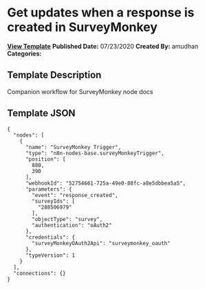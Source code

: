 # Get updates when a response is created in SurveyMonkey

**[View Template](https://n8n.io/workflows/551-/)**  **Published Date:** 07/23/2020  **Created By:** amudhan  **Categories:**   

## Template Description

Companion workflow for SurveyMonkey node docs



## Template JSON

```
{
  "nodes": [
    {
      "name": "SurveyMonkey Trigger",
      "type": "n8n-nodes-base.surveyMonkeyTrigger",
      "position": [
        880,
        390
      ],
      "webhookId": "52754661-725a-49e0-88fc-a8e5dbbea5a5",
      "parameters": {
        "event": "response_created",
        "surveyIds": [
          "288506979"
        ],
        "objectType": "survey",
        "authentication": "oAuth2"
      },
      "credentials": {
        "surveyMonkeyOAuth2Api": "surveymonkey_oauth"
      },
      "typeVersion": 1
    }
  ],
  "connections": {}
}
```
